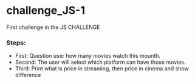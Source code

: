 # challenge_JS-1
First challenge in the JS CHALLENGE

### Steps: 
- First: Question user how many movies watch this mounth.
- Second: The user will select which platform can have those movies.
- Third: Print what is price in streaming, then price in cinema and show difference 